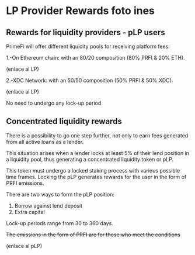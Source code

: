 # LP Provider Rewards foto ines

## Rewards for liquidity providers - pLP users

PrimeFi will offer different liquidity pools for receiving platform fees:

&#x20;1.-On Ethereum chain: with an 80/20 composition (80% PRFI & 20% ETH).

(enlace al LP)

2.-XDC Network: with an 50/50 composition (50% PRFI & 50% XDC).

(enlace al LP)

No need to undergo any lock-up period



## Concentrated liquidity rewards

There is a possibility to go one step further, not only to earn fees generated from all active loans as a lender.

This situation arises when a lender locks at least 5% of their lend position in a liquidity pool, thus generating a concentrated liquidity token or pLP.

This token must undergo a locked staking process with various possible time frames. Locking the pLP generates rewards for the user in the form of PRFI emissions.

There are two ways to form the pLP position:

1. Borrow against lend deposit
2. Extra capital

Lock-up periods range from 30 to 360 days.

~~The emissions in the form of PRFI are for those who meet the conditions~~

(enlace al pLP)
